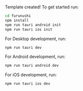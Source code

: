 Template created! To get started run:

```sh
cd furunushi
npm install
npm run tauri android init
npm run tauri ios init
```

For Desktop development, run:

```sh
npm run tauri dev
```

For Android development, run:

```sh
npm run tauri android dev
```

For iOS development, run:

```sh
npm run tauri ios dev
```
